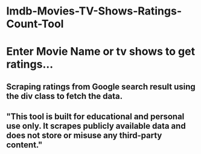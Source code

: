 # Imdb-Movies-TV-Shows-Ratings-Count-Tool

# Enter Movie Name or tv shows to get ratings...

## Scraping ratings from Google search result using the div class to fetch the data.

## "This tool is built for educational and personal use only. It scrapes publicly available data and does not store or misuse any third-party content."
